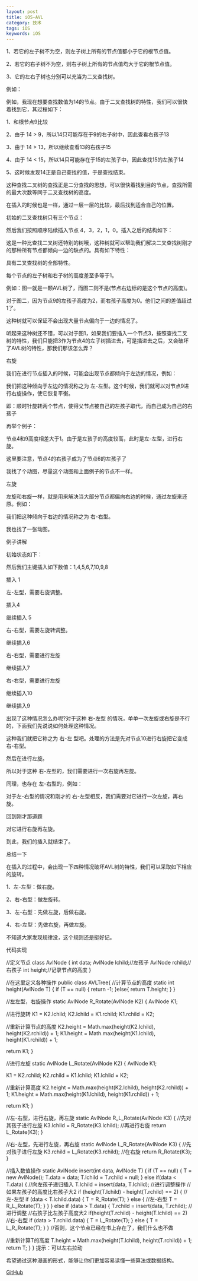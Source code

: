 ```yaml
---
layout: post
title: iOS-AVL
category: 技术
tags: iOS
keywords: iOS
---
```








1、若它的左子树不为空，则左子树上所有的节点值都小于它的根节点值。



2、若它的右子树不为空，则右子树上所有的节点值均大于它的根节点值。



3、它的左右子树也分别可以充当为二叉查找树。



例如：















例如，我现在想要查找数值为14的节点。由于二叉查找树的特性，我们可以很快着找到它，其过程如下：



1、和根节点9比较







2、由于 14 > 9，所以14只可能存在于9的右子树中，因此查看右孩子13







3、由于 14 > 13，所以继续查看13的右孩子15







4、由于 14 < 15，所以14只可能存在于15的左孩子中，因此查找15的左孩子14







5、这时候发现14正是自己查找的值，于是查找结束。



这种查找二叉树的查找正是二分查找的思想，可以很快着找到目的节点，查找所需的最大次数等同于二叉查找树的高度。



在插入的时候也是一样，通过一层一层的比较，最后找到适合自己的位置。















初始的二叉查找树只有三个节点：







然后我们按照顺序陆续插入节点 4，3，2，1，0。插入之后的结构如下：



























这是一种比查找二叉树还特别的树哦，这种树就可以帮助我们解决二叉查找树刚才的那种所有节点都倾向一边的缺点的。具有如下特性：



具有二叉查找树的全部特性。

每个节点的左子树和右子树的高度差至多等于1。



例如：图一就是一颗AVL树了，而图二则不是(节点右边标的是这个节点的高度)。











对于图二，因为节点9的左孩子高度为2，而右孩子高度为0。他们之间的差值超过1了。



这种树就可以保证不会出现大量节点偏向于一边的情况了。





听起来这种树还不错，可以对于图1，如果我们要插入一个节点3，按照查找二叉树的特性，我们只能把3作为节点4的左子树插进去，可是插进去之后，又会破坏了AVL树的特性，那我们那该怎么弄？





右旋



我们在进行节点插入的时候，可能会出现节点都倾向于左边的情况，例如：





我们把这种倾向于左边的情况称之为 左-左型。这个时候，我们就可以对节点9进行右旋操作，使它恢复平衡。







即：顺时针旋转两个节点，使得父节点被自己的左孩子取代，而自己成为自己的右孩子



再举个例子：





节点4和9高度相差大于1。由于是左孩子的高度较高，此时是左-左型，进行右旋。







这里要注意，节点4的右孩子成为了节点6的左孩子了



我找了个动图，尽量这个动图和上面例子的节点不一样。





左旋



左旋和右旋一样，就是用来解决当大部分节点都偏向右边的时候，通过左旋来还原。例如：







我们把这种倾向于右边的情况称之为 右-右型。



我也找了一张动图。







例子讲解









初始状态如下：







然后我们主键插入如下数值：1,4,5,6,7,10,9,8



插入 1







左-左型，需要右旋调整。







插入4







继续插入 5





右-右型，需要左旋转调整。







继续插入6





右-右型，需要进行左旋





继续插入7





右-右型，需要进行左旋







继续插入10







继续插入9







出现了这种情况怎么办呢?对于这种  右-左型 的情况，单单一次左旋或右旋是不行的，下面我们先说说如何处理这种情况。







这种我们就把它称之为 右-左 型吧。处理的方法是先对节点10进行右旋把它变成右-右型。





然后在进行左旋。







所以对于这种 右-左型的，我们需要进行一次右旋再左旋。



同理，也存在 左-右型的，例如：







对于左-右型的情况和刚才的 右-左型相反，我们需要对它进行一次左旋，再右旋。







回到刚才那道题







对它进行右旋再左旋。







到此，我们的插入就结束了。











总结一下



在插入的过程中，会出现一下四种情况破坏AVL树的特性，我们可以采取如下相应的旋转。



1、左-左型：做右旋。

2、右-右型：做左旋转。

3、左-右型：先做左旋，后做右旋。

4、右-左型：先做右旋，再做左旋。



不知道大家发现规律没，这个规则还是挺好记。















代码实现



//定义节点
class AvlNode {
int data;
AvlNode lchild;//左孩子
AvlNode rchild;//右孩子
int height;//记录节点的高度
}

//在这里定义各种操作
public class AVLTree{
//计算节点的高度
static int height(AvlNode T) {
if (T == null) {
return -1;
}else{
return T.height;
}
}

//左左型，右旋操作
static AvlNode R_Rotate(AvlNode K2) {
AvlNode K1;

//进行旋转
K1 = K2.lchild;
K2.lchild = K1.rchild;
K1.rchild = K2;

//重新计算节点的高度
K2.height = Math.max(height(K2.lchild), height(K2.rchild)) + 1;
K1.height = Math.max(height(K1.lchild), height(K1.rchild)) + 1;

return K1;
}

//进行左旋
static AvlNode L_Rotate(AvlNode K2) {
AvlNode K1;

K1 = K2.rchild;
K2.rchild = K1.lchild;
K1.lchild = K2;

//重新计算高度
K2.height = Math.max(height(K2.lchild), height(K2.rchild)) + 1;
K1.height = Math.max(height(K1.lchild), height(K1.rchild)) + 1;

return K1;
}

//左-右型，进行右旋，再左旋
static AvlNode R_L_Rotate(AvlNode K3) {
//先对其孩子进行左旋
K3.lchild = R_Rotate(K3.lchild);
//再进行右旋
return L_Rotate(K3);
}

//右-左型，先进行左旋，再右旋
static AvlNode L_R_Rotate(AvlNode K3) {
//先对孩子进行左旋
K3.rchild = L_Rotate(K3.rchild);
//在右旋
return R_Rotate(K3);
}

//插入数值操作
static AvlNode insert(int data, AvlNode T) {
if (T == null) {
T = new AvlNode();
T.data = data;
T.lchild = T.rchild = null;
} else if(data < T.data) {
//向左孩子递归插入
T.lchild = insert(data, T.lchild);
//进行调整操作
//如果左孩子的高度比右孩子大2
if (height(T.lchild) - height(T.rchild) == 2) {
//左-左型
if (data < T.lchild.data) {
T = R_Rotate(T);
} else {
//左-右型
T = R_L_Rotate(T);
}
}
} else if (data > T.data) {
T.rchild = insert(data, T.rchild);
//进行调整
//右孩子比左孩子高度大2
if(height(T.rchild) - height(T.lchild) == 2)
//右-右型
if (data > T.rchild.data) {
T = L_Rotate(T);
} else {
T = L_R_Rotate(T);
}
}
//否则，这个节点已经在书上存在了，我们什么也不做

//重新计算T的高度
T.height = Math.max(height(T.lchild), height(T.rchild)) + 1;
return T;
}
}
提示：可以左右拉动


希望通过这种漫画的形式，能够让你们更加容易读懂一些算法或数据结构。


[GitHub](https://github.com/wkrelease)




